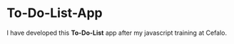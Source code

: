 # To-Do-List-App
I have developed this **To-Do-List** app after my javascript training at Cefalo.  
